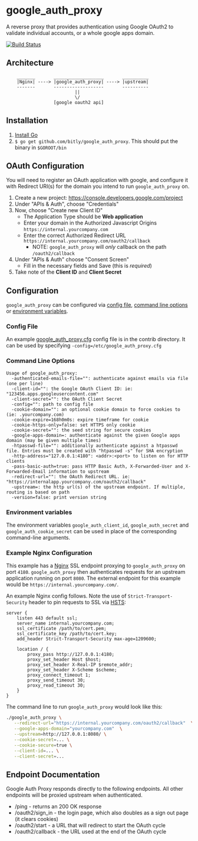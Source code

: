 google_auth_proxy
=================


A reverse proxy that provides authentication using Google OAuth2 to validate 
individual accounts, or a whole google apps domain.

[![Build Status](https://secure.travis-ci.org/bitly/google_auth_proxy.png?branch=master)](http://travis-ci.org/bitly/google_auth_proxy)


## Architecture

```
    _______       ___________________       __________
    |Nginx| ----> |google_auth_proxy| ----> |upstream| 
    -------       -------------------       ----------
                          ||
                          \/
                  [google oauth2 api]
```


## Installation

1. [Install Go](http://golang.org/doc/install)
2. `$ go get github.com/bitly/google_auth_proxy`. This should put the binary in `$GOROOT/bin`

## OAuth Configuration

You will need to register an OAuth application with google, and configure it with Redirect URI(s) for the domain you
intend to run `google_auth_proxy` on.

1. Create a new project: https://console.developers.google.com/project
2. Under "APIs & Auth", choose "Credentials"
3. Now, choose "Create new Client ID"
   * The Application Type should be **Web application**
   * Enter your domain in the Authorized Javascript Origins `https://internal.yourcompany.com`
   * Enter the correct Authorized Redirect URL `https://internal.yourcompany.com/oauth2/callback`
     * NOTE: `google_auth_proxy` will _only_ callback on the path `/oauth2/callback`
4. Under "APIs & Auth" choose "Consent Screen"
   * Fill in the necessary fields and Save (this is _required_)
5. Take note of the **Client ID** and **Client Secret**


## Configuration

`google_auth_proxy` can be configured via [config file](#config-file), [command line options](#command-line-options) or [environment variables](#environment-variables).

### Config File

An example [google_auth_proxy.cfg](contrib/google_auth_proxy.cfg.example) config file is in the contrib directory. It can be used by specifying `-config=/etc/google_auth_proxy.cfg`

### Command Line Options

```
Usage of google_auth_proxy:
  -authenticated-emails-file="": authenticate against emails via file (one per line)
  -client-id="": the Google OAuth Client ID: ie: "123456.apps.googleusercontent.com"
  -client-secret="": the OAuth Client Secret
  -config="": path to config file
  -cookie-domain="": an optional cookie domain to force cookies to (ie: .yourcompany.com)
  -cookie-expire=168h0m0s: expire timeframe for cookie
  -cookie-https-only=false: set HTTPS only cookie
  -cookie-secret="": the seed string for secure cookies
  -google-apps-domain=: authenticate against the given Google apps domain (may be given multiple times)
  -htpasswd-file="": additionally authenticate against a htpasswd file. Entries must be created with "htpasswd -s" for SHA encryption
  -http-address="127.0.0.1:4180": <addr>:<port> to listen on for HTTP clients
  -pass-basic-auth=true: pass HTTP Basic Auth, X-Forwarded-User and X-Forwarded-Email information to upstream
  -redirect-url="": the OAuth Redirect URL. ie: "https://internalapp.yourcompany.com/oauth2/callback"
  -upstream=: the http url(s) of the upstream endpoint. If multiple, routing is based on path
  -version=false: print version string
```

### Environment variables

The environment variables `google_auth_client_id`, `google_auth_secret` and `google_auth_cookie_secret` can be used in place of the corresponding command-line arguments.

### Example Nginx Configuration

This example has a [Nginx](http://nginx.org/) SSL endpoint proxying to `google_auth_proxy` on port `4180`. 
`google_auth_proxy` then authenticates requests for an upstream application running on port `8080`. The external 
endpoint for this example would be `https://internal.yourcompany.com/`.

An example Nginx config follows. Note the use of `Strict-Transport-Security` header to pin requests to SSL 
via [HSTS](http://en.wikipedia.org/wiki/HTTP_Strict_Transport_Security):

```
server {
    listen 443 default ssl;
    server_name internal.yourcompany.com;
    ssl_certificate /path/to/cert.pem;
    ssl_certificate_key /path/to/cert.key;
    add_header Strict-Transport-Security max-age=1209600;

    location / {
        proxy_pass http://127.0.0.1:4180;
        proxy_set_header Host $host;
        proxy_set_header X-Real-IP $remote_addr;
        proxy_set_header X-Scheme $scheme;
        proxy_connect_timeout 1;
        proxy_send_timeout 30;
        proxy_read_timeout 30;
    }
}
```

The command line to run `google_auth_proxy` would look like this:

```bash
./google_auth_proxy \
   --redirect-url="https://internal.yourcompany.com/oauth2/callback"  \
   --google-apps-domain="yourcompany.com"  \
   --upstream=http://127.0.0.1:8080/ \
   --cookie-secret=... \
   --cookie-secure=true \
   --client-id=... \
   --client-secret=...
```


## Endpoint Documentation

Google Auth Proxy responds directly to the following endpoints. All other endpoints will be proxied upstream when authenticated.

* /ping - returns an 200 OK response
* /oauth2/sign_in - the login page, which also doubles as a sign out page (it clears cookies)
* /oauth2/start - a URL that will redirect to start the OAuth cycle
* /oauth2/callback - the URL used at the end of the OAuth cycle
